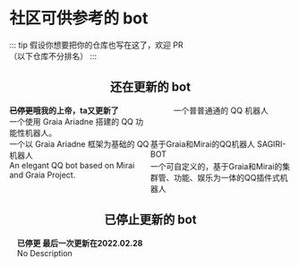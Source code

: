 # 社区可供参考的 bot

::: tip
假设你想要把你的仓库也写在这了，欢迎 PR  
（以下仓库不分排名）
:::

<h2 align="center">还在更新的 bot</h2>
<div class="bot-repo">
  <GitRepo user="djkcyl" repo="ABot-Graia" archived><b><s>已停更</s>哦我的上帝，ta又更新了</b><br/>一个使用 Graia Ariadne 搭建的 QQ 功能性机器人。</GitRepo>
  <GitRepo user="I-love-study" repo="A_Simple_QQ_Bot">一个普普通通的 QQ 机器人</GitRepo>
  <GitRepo user="Redlnn" repo="redbot">一个以 Graia Ariadne 框架为基础的 QQ 机器人</GitRepo>
  <GitRepo user="SAGIRI-kawaii" repo="sagiri-bot">基于Graia和Mirai的QQ机器人 SAGIRI-BOT</GitRepo>
  <GitRepo user="BlueGlassBlock" repo="Xenon">An elegant QQ bot based on Mirai and Graia Project.</GitRepo>
  <GitRepo user="MadokaProject" repo="Madoka">一个可自定义的，基于Graia和Mirai的集群管、功能、娱乐为一体的QQ插件式机器人</GitRepo>
</div>

<h2 align="center">已停止更新的 bot</h2>
<div class="bot-repo">
  <GitRepo user="zzzzz167" repo="Yuki" archived><b>已停更 最后一次更新在2022.02.28</b><br/>No Description</GitRepo>
</div>

<style scope>
.bot-repo {
  display: grid;
  grid-template-columns: 50% 50%;
  justify-items: center;
}
@media (max-width: 800px) {
  .bot-repo {
    grid-template-columns: 100%;
  }
}
</style>
